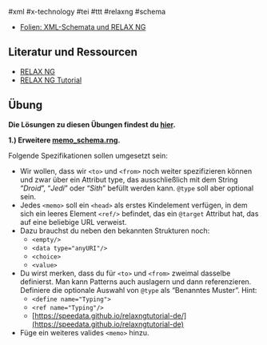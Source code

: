 #xml #x-technology #tei #ttt #relaxng #schema

* [Folien: XML-Schemata und RELAX NG](https://docs.google.com/presentation/d/1uxDHXrYJDtgBn2v460P-P3GbCALaZh87KPfNTAdBymM/edit?usp=sharing)

## Literatur und Ressourcen

* [RELAX NG](http://books.xmlschemata.org/relaxng/page2.html)
* [RELAX NG Tutorial](https://speedata.github.io/relaxngtutorial-de/)

## Übung

**Die Lösungen zu diesen Übungen findest du [hier](https://github.com/chpollin/Teaching/tree/master/TTT/TTT_3_XMLSchema/Uebungen).**

**1.) Erweitere [memo_schema.rng](https://github.com/chpollin/Teaching/tree/master/TTT/TTT_2_XMLSchema/Uebungen).**

Folgende Spezifikationen sollen umgesetzt sein:

- Wir wollen, dass wir `<to>` und `<from>` noch weiter spezifizieren können und zwar über ein Attribut type, das ausschließlich mit dem  String “*Droid*”, “*Jedi*” oder “*Sith*” befüllt werden kann. `@type` soll aber  optional sein.
- Jedes `<memo>` soll ein `<head>` als erstes Kindelement verfügen, in  dem sich ein leeres Element `<ref/>` befindet, das ein `@target` Attribut hat, das auf eine beliebige URL verweist.
- Dazu brauchst du neben den bekannten Strukturen noch:
  - `<empty/>`
  - `<data type="anyURI"/>`
  -  `<choice>`
  -  `<value>`
- Du wirst merken, dass du für `<to>` und `<from>` zweimal dasselbe  definierst. Man kann Patterns auch auslagern und dann referenzieren.  Definiere die optionale Auswahl von `@type` als “Benanntes Muster”. Hint:
  * `<define name="Typing">`
  * `<ref name="Typing"/>`
  * [https://speedata.github.io/relaxngtutorial-de/](https://speedata.github.io/relaxngtutorial-de)
- Füge ein weiteres valides `<memo>` hinzu.
